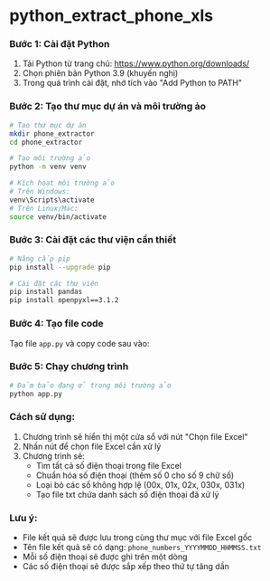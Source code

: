 # python_extract_phone_xls

### Bước 1: Cài đặt Python
1. Tải Python từ trang chủ: https://www.python.org/downloads/
2. Chọn phiên bản Python 3.9 (khuyến nghị)
3. Trong quá trình cài đặt, nhớ tích vào "Add Python to PATH"

### Bước 2: Tạo thư mục dự án và môi trường ảo

```bash
# Tạo thư mục dự án
mkdir phone_extractor
cd phone_extractor

# Tạo môi trường ảo
python -m venv venv

# Kích hoạt môi trường ảo
# Trên Windows:
venv\Scripts\activate
# Trên Linux/Mac:
source venv/bin/activate
```

### Bước 3: Cài đặt các thư viện cần thiết

```bash
# Nâng cấp pip
pip install --upgrade pip

# Cài đặt các thư viện
pip install pandas
pip install openpyxl==3.1.2
```

### Bước 4: Tạo file code
Tạo file `app.py` và copy code sau vào:
### Bước 5: Chạy chương trình

```bash
# Đảm bảo đang ở trong môi trường ảo
python app.py
```

### Cách sử dụng:
1. Chương trình sẽ hiển thị một cửa sổ với nút "Chọn file Excel"
2. Nhấn nút để chọn file Excel cần xử lý
3. Chương trình sẽ:
   - Tìm tất cả số điện thoại trong file Excel
   - Chuẩn hóa số điện thoại (thêm số 0 cho số 9 chữ số)
   - Loại bỏ các số không hợp lệ (00x, 01x, 02x, 030x, 031x)
   - Tạo file txt chứa danh sách số điện thoại đã xử lý

### Lưu ý:
- File kết quả sẽ được lưu trong cùng thư mục với file Excel gốc
- Tên file kết quả sẽ có dạng: `phone_numbers_YYYYMMDD_HHMMSS.txt`
- Mỗi số điện thoại sẽ được ghi trên một dòng
- Các số điện thoại sẽ được sắp xếp theo thứ tự tăng dần